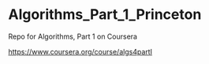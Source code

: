 Algorithms_Part_1_Princeton
===========================

Repo for Algorithms, Part 1 on Coursera

https://www.coursera.org/course/algs4partI
